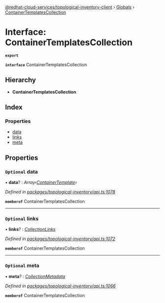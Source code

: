 [@redhat-cloud-services/topological-inventory-client](../README.md) › [Globals](../globals.md) › [ContainerTemplatesCollection](containertemplatescollection.md)

# Interface: ContainerTemplatesCollection

**`export`** 

**`interface`** ContainerTemplatesCollection

## Hierarchy

* **ContainerTemplatesCollection**

## Index

### Properties

* [data](containertemplatescollection.md#optional-data)
* [links](containertemplatescollection.md#optional-links)
* [meta](containertemplatescollection.md#optional-meta)

## Properties

### `Optional` data

• **data**? : *Array‹[ContainerTemplate](containertemplate.md)›*

*Defined in [packages/topological-inventory/api.ts:1078](https://github.com/Hyperkid123/javascript-clients/blob/master/packages/topological-inventory/api.ts#L1078)*

**`memberof`** ContainerTemplatesCollection

___

### `Optional` links

• **links**? : *[CollectionLinks](collectionlinks.md)*

*Defined in [packages/topological-inventory/api.ts:1072](https://github.com/Hyperkid123/javascript-clients/blob/master/packages/topological-inventory/api.ts#L1072)*

**`memberof`** ContainerTemplatesCollection

___

### `Optional` meta

• **meta**? : *[CollectionMetadata](collectionmetadata.md)*

*Defined in [packages/topological-inventory/api.ts:1066](https://github.com/Hyperkid123/javascript-clients/blob/master/packages/topological-inventory/api.ts#L1066)*

**`memberof`** ContainerTemplatesCollection
